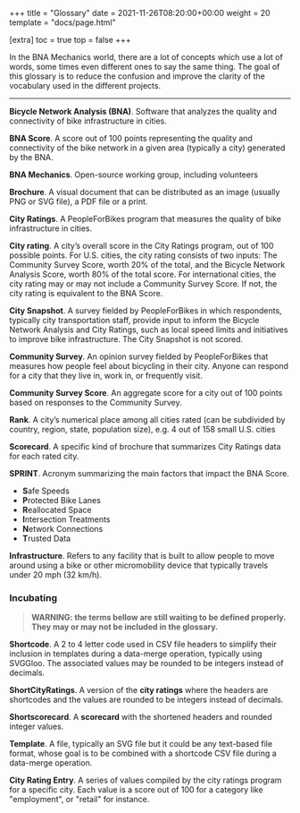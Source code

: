 +++
title = "Glossary"
date = 2021-11-26T08:20:00+00:00
weight = 20
template = "docs/page.html"

[extra]
toc = true
top = false
+++

In the BNA Mechanics world, there are a lot of concepts which use a lot of
words, some times even different ones to say the same thing. The goal of this
glossary is to reduce the confusion and improve the clarity of the vocabulary
used in the different projects.

---

**Bicycle Network Analysis (BNA)**. Software that analyzes the quality and
connectivity of bike infrastructure in cities.

**BNA Score**. A score out of 100 points representing the quality and
connectivity of the bike network in a given area (typically a city) generated by
the BNA.

**BNA Mechanics**. Open-source working group, including volunteers

**Brochure**. A visual document that can be distributed as an image (usually PNG
or SVG file), a PDF file or a print.

**City Ratings**. A PeopleForBikes program that measures the quality of bike
infrastructure in cities.

**City rating**. A city’s overall score in the City Ratings program, out of 100
possible points. For U.S. cities, the city rating consists of two inputs: The
Community Survey Score, worth 20% of the total, and the Bicycle Network Analysis
Score, worth 80% of the total score. For international cities, the city rating
may or may not include a Community Survey Score. If not, the city rating is
equivalent to the BNA Score.

**City Snapshot**. A survey fielded by PeopleForBikes in which respondents,
typically city transportation staff, provide input to inform the Bicycle Network
Analysis and City Ratings, such as local speed limits and initiatives to improve
bike infrastructure. The City Snapshot is not scored.

**Community Survey**. An opinion survey fielded by PeopleForBikes that measures
how people feel about bicycling in their city. Anyone can respond for a city
that they live in, work in, or frequently visit.

**Community Survey Score**. An aggregate score for a city out of 100 points
based on responses to the Community Survey.

**Rank**. A city’s numerical place among all cities rated (can be subdivided by
country, region, state, population size), e.g. 4 out of 158 small U.S. cities

**Scorecard**. A specific kind of brochure that summarizes City Ratings data for
each rated city.

**SPRINT**. Acronym summarizing the main factors that impact the BNA Score.

- **S**afe Speeds
- **P**rotected Bike Lanes
- **R**eallocated Space
- **I**ntersection Treatments
- **N**etwork Connections
- **T**rusted Data

**Infrastructure**. Refers to any facility that is built to allow people to move
around using a bike or other micromobility device that typically travels under
20 mph (32 km/h).

### Incubating

> **WARNING: the terms bellow are still waiting to be defined properly. They may
> or may not be included in the glossary.**

**Shortcode**. A 2 to 4 letter code used in CSV file headers to simplify their
inclusion in templates during a data-merge operation, typically using SVGGloo.
The associated values may be rounded to be integers instead of decimals.

**ShortCityRatings**. A version of the **city ratings** where the headers are
shortcodes and the values are rounded to be integers instead of decimals.

**Shortscorecard**. A **scorecard** with the shortened headers and rounded
integer values.

**Template**. A file, typically an SVG file but it could be any text-based file
format, whose goal is to be combined with a shortcode CSV file during a
data-merge operation.

**City Rating Entry**. A series of values compiled by the city ratings program
for a specific city. Each value is a score out of 100 for a category like
"employment", or "retail" for instance.

